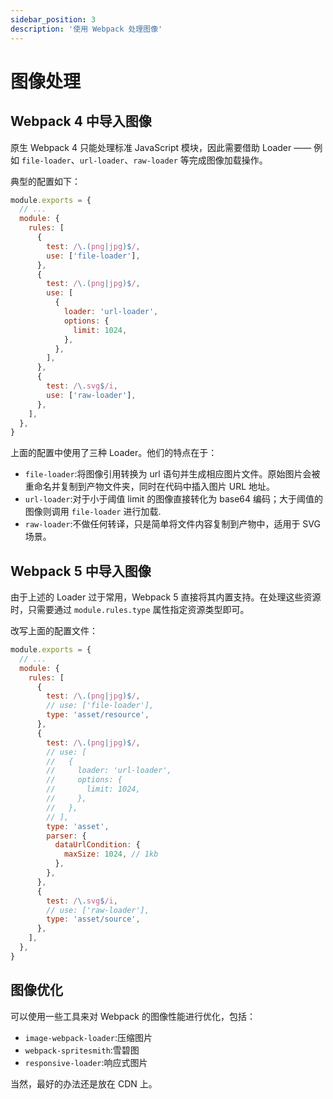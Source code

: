 ```yaml
---
sidebar_position: 3
description: '使用 Webpack 处理图像'
---
```


# 图像处理

## Webpack 4 中导入图像

原生 Webpack 4 只能处理标准 JavaScript 模块，因此需要借助 Loader —— 例如 `file-loader`、`url-loader`、`raw-loader` 等完成图像加载操作。

典型的配置如下：

```js
module.exports = {
  // ...
  module: {
    rules: [
      {
        test: /\.(png|jpg)$/,
        use: ['file-loader'],
      },
      {
        test: /\.(png|jpg)$/,
        use: [
          {
            loader: 'url-loader',
            options: {
              limit: 1024,
            },
          },
        ],
      },
      {
        test: /\.svg$/i,
        use: ['raw-loader'],
      },
    ],
  },
}
```

上面的配置中使用了三种 Loader。他们的特点在于：

- `file-loader`:将图像引用转换为 url 语句并生成相应图片文件。原始图片会被重命名并复制到产物文件夹，同时在代码中插入图片 URL 地址。
- `url-loader`:对于小于阈值 limit 的图像直接转化为 base64 编码；大于阈值的图像则调用 `file-loader` 进行加载.
- `raw-loader`:不做任何转译，只是简单将文件内容复制到产物中，适用于 SVG 场景。

## Webpack 5 中导入图像

由于上述的 Loader 过于常用，Webpack 5 直接将其内置支持。在处理这些资源时，只需要通过 `module.rules.type` 属性指定资源类型即可。

改写上面的配置文件：

```js
module.exports = {
  // ...
  module: {
    rules: [
      {
        test: /\.(png|jpg)$/,
        // use: ['file-loader'],
        type: 'asset/resource',
      },
      {
        test: /\.(png|jpg)$/,
        // use: [
        //   {
        //     loader: 'url-loader',
        //     options: {
        //       limit: 1024,
        //     },
        //   },
        // ],
        type: 'asset',
        parser: {
          dataUrlCondition: {
            maxSize: 1024, // 1kb
          },
        },
      },
      {
        test: /\.svg$/i,
        // use: ['raw-loader'],
        type: 'asset/source',
      },
    ],
  },
}
```

## 图像优化

可以使用一些工具来对 Webpack 的图像性能进行优化，包括：

- `image-webpack-loader`:压缩图片
- `webpack-spritesmith`:雪碧图
- `responsive-loader`:响应式图片

当然，最好的办法还是放在 CDN 上。
